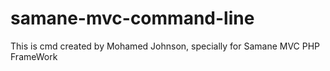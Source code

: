 # samane-mvc-command-line
This is cmd created by Mohamed Johnson, specially for Samane MVC PHP FrameWork

